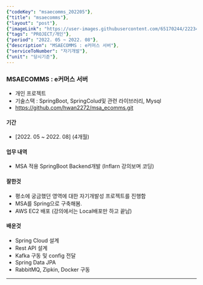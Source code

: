 ```yaml
---
{"codeKey": "msaecomms_202205"},
{"title": "msaecomms"},
{"layout": "post"},
{"imageLink": "https://user-images.githubusercontent.com/65170244/222345379-db443a34-9537-4bdd-8999-1061a0eed245.png"},
{"tags": "PROJECT/개인"},
{"period": "2022. 05 ~ 2022. 08"},
{"description": "MSAECOMMS : e커머스 서버"},
{"serviceToNumber": "자기개발"},
{"unit": "당시기준"},
---
```


### MSAECOMMS : e커머스 서버

- 개인 프로젝트
- 기술스택 : SpringBoot, SpringColud및 관련 라이브러리, Mysql
- https://github.com/hwan2272/msa_ecomms.git

#### 기간

- [2022. 05 ~ 2022. 08] (4개월)

#### 업무 내역

- MSA 적용 SpringBoot Backend개발 (Inflarn 강의보며 코딩)

#### 잘한것

- 평소에 궁금했던 영역에 대한 자기개발성 프로젝트를 진행함
- MSA를 Spring으로 구축해봄.
- AWS EC2 배포 (강의에서는 Local배포만 하고 끝남)

#### 배운것

- Spring Cloud 설계
- Rest API 설계
- Kafka 구동 및 config 전달
- Spring Data JPA
- RabbitMQ, Zipkin, Docker 구동

---

